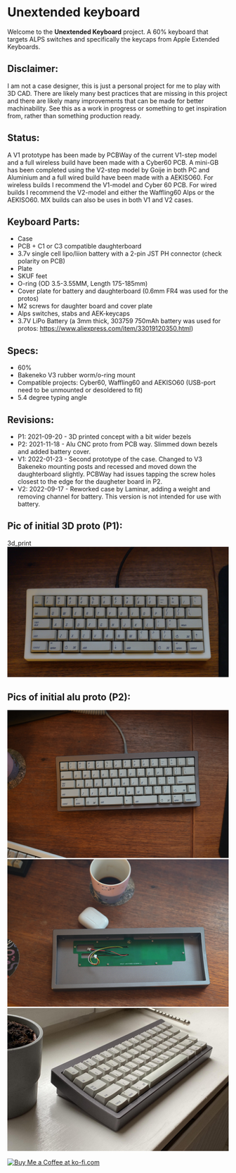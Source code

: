 
# Unextended keyboard

Welcome to the **Unextended Keyboard** project. A 60% keyboard that targets ALPS switches and specifically the keycaps from Apple Extended Keyboards.

## Disclaimer:
I am not a case designer, this is just a personal project for me to play with 3D CAD. There are likely many best practices that are missing in this project and there are likely many improvements that can be made for better machinability. See this as a work in progress or something to get inspiration from, rather than something production ready.

## Status:
A V1 prototype has been made by PCBWay of the current V1-step model and a full wireless build have been made with a Cyber60 PCB. A mini-GB has been completed using the V2-step model by Goije in both PC and Aluminium and a full wired build have been made with a AEKISO60. For wireless builds I recommend the V1-model and Cyber 60 PCB. For wired builds I recommend the V2-model and either the Waffling60 Alps or the AEKISO60. MX builds can also be uses in both V1 and V2 cases.

## Keyboard Parts:
- Case
- PCB + C1 or C3 compatible daughterboard
- 3.7v single cell lipo/liion battery with a 2-pin JST PH connector (check polarity on PCB)
- Plate
- SKUF feet
- O-ring (OD 3.5-3.55MM, Length 175-185mm)
- Cover plate for battery and daughterboard (0.6mm FR4 was used for the protos)
- M2 screws for daughter board and cover plate
- Alps switches, stabs and AEK-keycaps
- 3.7V LiPo Battery (a 3mm thick, 303759 750mAh battery was used for protos: https://www.aliexpress.com/item/33019120350.html)

## Specs:
- 60%
- Bakeneko V3 rubber worm/o-ring mount
- Compatible projects: Cyber60, Waffling60 and AEKISO60 (USB-port need to be unmounted or desoldered to fit)
- 5.4 degree typing angle

## Revisions:
- P1: 2021-09-20 - 3D printed concept with a bit wider bezels
- P2: 2021-11-18 - Alu CNC proto from PCB way. Slimmed down bezels and added battery cover.
- V1: 2022-01-23 - Second prototype of the case. Changed to V3 Bakeneko mounting posts and recessed and moved down the daughterboard slightly. PCBWay had issues tapping the screw holes closest to the edge for the daugheter board in P2.
- V2: 2022-09-17 - Reworked case by Laminar, adding a weight and removing channel for battery. This version is not intended for use with battery.

## Pic of initial 3D proto (P1):
3d_print
![alt text](./readme-images/3d_print.jpg "Initial proto print")

## Pics of initial alu proto (P2):
![alt text](./readme-images/initial_proto_1.jpg "Initial proto CNC")
![alt text](./readme-images/initial_proto_2.jpg "Initial proto CNC")
![alt text](./readme-images/initial_proto_3.jpg "Initial proto CNC")

<a href='https://ko-fi.com/4pplet' target='_blank'><img height='35' style='border:0px;height:46px;' src='https://az743702.vo.msecnd.net/cdn/kofi3.png?v=0' border='0' alt='Buy Me a Coffee at ko-fi.com' />
